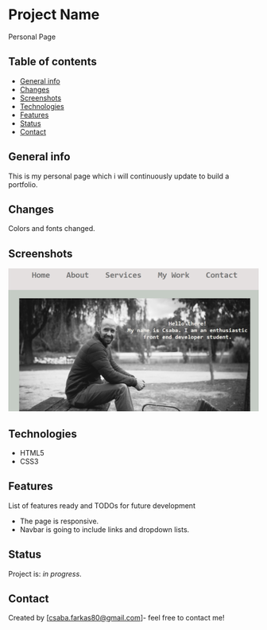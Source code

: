# Project Name
Personal Page

## Table of contents
* [General info](#general-info)
* [Changes](#changes)
* [Screenshots](#screenshots)
* [Technologies](#technologies)
* [Features](#features)
* [Status](#status)
* [Contact](#contact)

## General info
This is my personal page which i will continuously update to build a portfolio.

## Changes
Colors and fonts changed.

## Screenshots
![Personal page](PersonalPage.png)

## Technologies
* HTML5
* CSS3

## Features
List of features ready and TODOs for future development
* The page is responsive.
* Navbar is going to include links and dropdown lists.

## Status
Project is: _in progress_.

## Contact
Created by [csaba.farkas80@gmail.com]- feel free to contact me!
